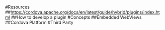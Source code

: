#Resources
##https://cordova.apache.org/docs/en/latest/guide/hybrid/plugins/index.html
##How to develop a plugin
#Concepts
##Embedded WebViews
##Cordova Platform
#Third Party
